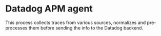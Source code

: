 # Datadog APM agent

This process collects traces from various sources, normalizes and pre-processes them before sending the info to the Datadog backend.
